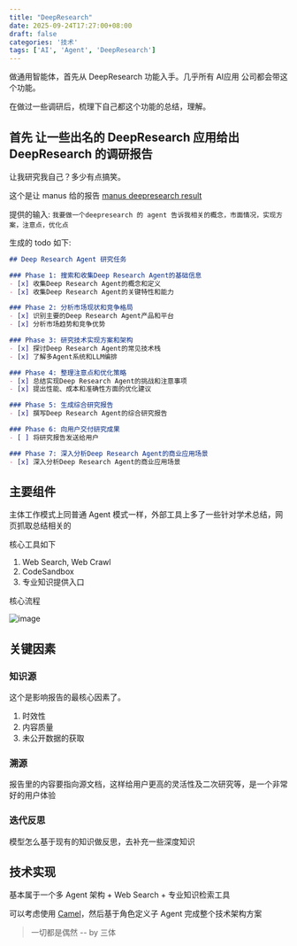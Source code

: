 ```yaml
---
title: "DeepResearch"
date: 2025-09-24T17:27:00+08:00
draft: false
categories: '技术'
tags: ['AI', 'Agent', 'DeepResearch']
---
```

做通用智能体，首先从 DeepResearch 功能入手。几乎所有 AI应用 公司都会带这个功能。

在做过一些调研后，梳理下自己都这个功能的总结，理解。

## 首先 让一些出名的 DeepResearch 应用给出 DeepResearch 的调研报告
让我研究我自己？多少有点搞笑。

这个是让 manus 给的报告 [manus deepresearch result](https://manus.im/share/H0Ky9vIrYboj6KKstrufrM?replay=1) 

提供的输入: `我要做一个deepresearch 的 agent 告诉我相关的概念，市面情况，实现方案，注意点，优化点`

生成的 todo 如下:
```markdown
## Deep Research Agent 研究任务

### Phase 1: 搜索和收集Deep Research Agent的基础信息
- [x] 收集Deep Research Agent的概念和定义
- [x] 收集Deep Research Agent的关键特性和能力

### Phase 2: 分析市场现状和竞争格局
- [x] 识别主要的Deep Research Agent产品和平台
- [x] 分析市场趋势和竞争优势

### Phase 3: 研究技术实现方案和架构
- [x] 探讨Deep Research Agent的常见技术栈
- [x] 了解多Agent系统和LLM编排

### Phase 4: 整理注意点和优化策略
- [x] 总结实现Deep Research Agent的挑战和注意事项
- [x] 提出性能、成本和准确性方面的优化建议

### Phase 5: 生成综合研究报告
- [x] 撰写Deep Research Agent的综合研究报告

### Phase 6: 向用户交付研究成果
- [ ] 将研究报告发送给用户

### Phase 7: 深入分析Deep Research Agent的商业应用场景
- [x] 深入分析Deep Research Agent的商业应用场景
```

## 主要组件
主体工作模式上同普通 Agent 模式一样，外部工具上多了一些针对学术总结，网页抓取总结相关的

核心工具如下
1. Web Search, Web Crawl
2. CodeSandbox
3. 专业知识提供入口

核心流程

<img alt="image" src="https://github.com/user-attachments/assets/841d122b-4bbf-4874-b903-45b231e4e97a" />


## 关键因素
### 知识源
这个是影响报告的最核心因素了。

1. 时效性
2. 内容质量
3. 未公开数据的获取

### 溯源
报告里的内容要指向源文档，这样给用户更高的灵活性及二次研究等，是一个非常好的用户体验

### 迭代反思
模型怎么基于现有的知识做反思，去补充一些深度知识

## 技术实现
基本属于一个多 Agent 架构 + Web Search + 专业知识检索工具

可以考虑使用 [Camel](https://github.com/camel-ai/camel)，然后基于角色定义子 Agent 完成整个技术架构方案


> 一切都是偶然 -- by 三体
